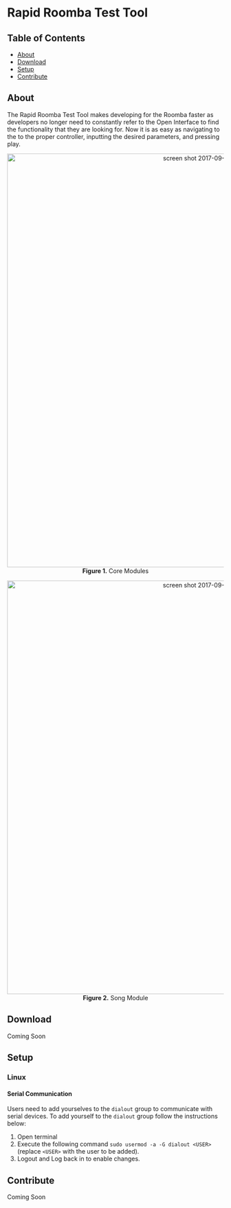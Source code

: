 # Rapid Roomba Test Tool

## Table of Contents
* [About](#about)
* [Download](#download)
* [Setup](#setup)
* [Contribute](#contribute)

## About
<a name="about"></a>
The Rapid Roomba Test Tool makes developing for the Roomba faster as developers no longer need to constantly refer to the Open Interface to find the functionality that they are looking for. Now it is as easy as navigating to the to the proper controller, inputting the desired parameters, and pressing play.

<!-- Needs revision
Other information relevant to the tester is also readily available. Such as, communication between the Roomba and the application is logged and displayed to the user this allows users to see the order in which information is sent to and from the Roomba.
-->

<p align="center">
  <img width="962" alt="screen shot 2017-09-19 at 5 23 37 pm" src="https://user-images.githubusercontent.com/12780053/30616307-db10b80c-9d5f-11e7-9691-2405c0b62ffb.png">
  <b>Figure 1.</b> Core Modules <br>
</p>

<p align="center">
  <img width="962" alt="screen shot 2017-09-19 at 5 23 42 pm" src="https://user-images.githubusercontent.com/12780053/30616308-db11c580-9d5f-11e7-982e-adaa90ea236c.png">
  <b>Figure 2.</b> Song Module <br>
</p>

## Download
<a name="download"></a>
Coming Soon

## Setup
<a name="setup"></a>

### Linux 

#### Serial Communication

Users need to add yourselves to the `dialout` group to communicate with serial devices. To add yourself to the `dialout` group follow the instructions below: 

1. Open terminal
1. Execute the following command `sudo usermod -a -G dialout <USER>` (replace `<USER>` with the user to be added).
1. Logout and Log back in to enable changes.

## Contribute
<a name="contribute"></a>
Coming Soon
